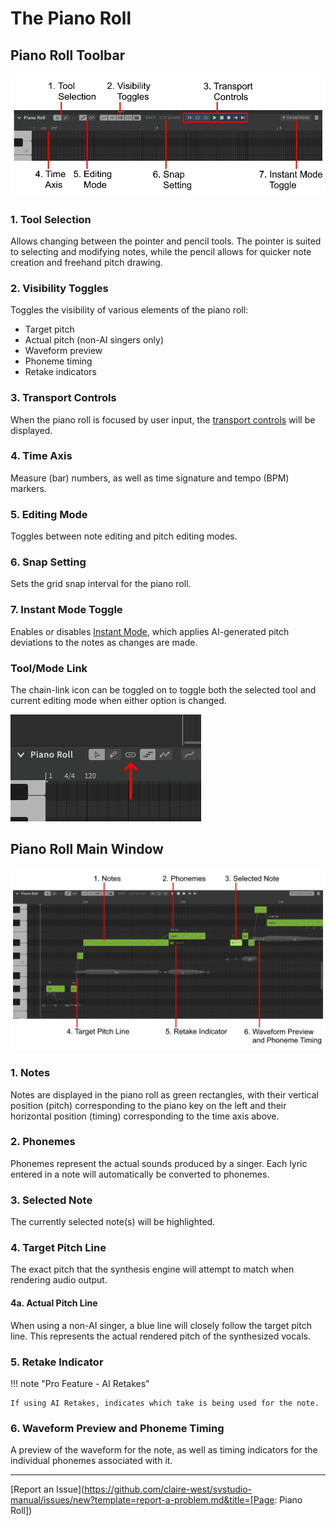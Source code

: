 # The Piano Roll

## Piano Roll Toolbar

![The Piano Roll](/img/workspace/piano-roll-controls.png)

### 1. Tool Selection
Allows changing between the pointer and pencil tools. The pointer is suited to selecting and modifying notes, while the pencil allows for quicker note creation and freehand pitch drawing.

### 2. Visibility Toggles
Toggles the visibility of various elements of the piano roll:

- Target pitch
- Actual pitch (non-AI singers only)
- Waveform preview
- Phoneme timing
- Retake indicators

### 3. Transport Controls
When the piano roll is focused by user input, the [transport controls](../quickstart/playback.md) will be displayed.

### 4. Time Axis
Measure (bar) numbers, as well as time signature and tempo (BPM) markers.

### 5. Editing Mode
Toggles between note editing and pitch editing modes.

### 6. Snap Setting
Sets the grid snap interval for the piano roll.

### 7. Instant Mode Toggle
Enables or disables [Instant Mode](../ai-functions/instant-mode.md), which applies AI-generated pitch deviations to the notes as changes are made.

### Tool/Mode Link
The chain-link icon can be toggled on to toggle both the selected tool and current editing mode when either option is changed.

![Tool/Mode Link](/img/workspace/tool-mode-link.png)

## Piano Roll Main Window

![The Piano Roll](/img/workspace/piano-roll.png)

### 1. Notes
Notes are displayed in the piano roll as green rectangles, with their vertical position (pitch) corresponding to the piano key on the left and their horizontal position (timing) corresponding to the time axis above.

### 2. Phonemes
Phonemes represent the actual sounds produced by a singer. Each lyric entered in a note will automatically be converted to phonemes.

### 3. Selected Note
The currently selected note(s) will be highlighted.

### 4. Target Pitch Line
The exact pitch that the synthesis engine will attempt to match when rendering audio output.

#### 4a. Actual Pitch Line
When using a non-AI singer, a blue line will closely follow the target pitch line. This represents the actual rendered pitch of the synthesized vocals.

### 5. Retake Indicator
!!! note "Pro Feature - AI Retakes"

    If using AI Retakes, indicates which take is being used for the note.

### 6. Waveform Preview and Phoneme Timing
A preview of the waveform for the note, as well as timing indicators for the individual phonemes associated with it.

---

[Report an Issue](https://github.com/claire-west/svstudio-manual/issues/new?template=report-a-problem.md&title=[Page: Piano Roll])